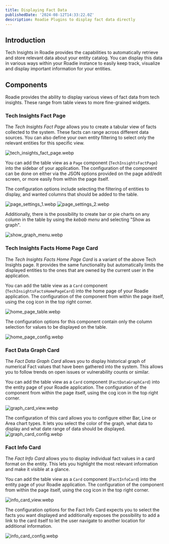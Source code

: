 ```yaml
---
title: Displaying Fact Data
publishedDate: '2024-08-12T14:33:22.0Z'
description: Roadie Plugins to display fact data directly
---
```


## Introduction

Tech Insights in Roadie provides the capabilities to automatically retrieve and store relevant data about your entity catalog. You can display this data in various ways within your Roadie instance to easily keep track, visualize and display important information for your entities.

## Components

Roadie provides the ability to display various views of fact data from tech insights. These range from table views to more fine-grained widgets.

### Tech Insights Fact Page

The _Tech Insights Fact Page_ allows you to create a tabular view of facts collected to the system. These facts can range across different data sources. You can also define your own entity filtering to select only the relevant entities for this specific view.

![tech_insights_fact_page.webp](tech_insights_fact_page.webp)

You can add the table view as a `Page` component (`TechInsightsFactPage`) into the sidebar of your application. The configuration of the component can be done on either via the JSON options provided on the page add/edit screen, or more easily from within the page itself.

The configuration options include selecting the filtering of entities to display, and wanted columns that should be added to the table.

![page_settings_1.webp](page_settings_1.webp)
![page_settings_2.webp](page_settings_2.webp)

Additionally, there is the possibility to create bar or pie charts on any column in the table by using the _kebab menu_ and selecting "Show as graph".

![show_graph_menu.webp](show_graph_menu.webp)

### Tech Insights Facts Home Page Card

The _Tech Insights Facts Home Page Card_ is a variant of the above Tech Insights page. It provides the same functionality but automatically limits the displayed entities to the ones that are owned by the current user in the application.

You can add the table view as a `Card` component (`TechInsightsFactsHomePageCard`) into the home page of your Roadie application. The configuration of the component from within the page itself, using the cog icon in the top right corner.

![home_page_table.webp](home_page_table.webp)

The configuration options for this component contain only the column selection for values to be displayed on the table.

![home_page_config.webp](home_page_config.webp)

### Fact Data Graph Card

The _Fact Data Graph Card_ allows you to display historical graph of numerical Fact values that have been gathered into the system. This allows you to follow trends on open issues or vulnerability counts or similar.

You can add the table view as a `Card` component (`FactDataGraphCard`) into the entity page of your Roadie application. The configuration of the component from within the page itself, using the cog icon in the top right corner.

![graph_card_view.webp](graph_card_view.webp)

The configuration of this card allows you to configure either Bar, Line or Area chart types. It lets you select the color of the graph, what data to display and what date range of data should be displayed.
![graph_card_config.webp](graph_card_config.webp)

### Fact Info Card

The _Fact Info Card_ allows you to display individual fact values in a card format on the entity. This lets you highlight the most relevant information and make it visible at a glance.

You can add the table view as a `Card` component (`FactInfoCard`) into the entity page of your Roadie application. The configuration of the component from within the page itself, using the cog icon in the top right corner.

![info_card_view.webp](info_card_view.webp)

The configuration options for the Fact Info Card expects you to select the facts you want displayed and additionally exposes the possibility to add a link to the card itself to let the user navigate to another location for additional information.

![info_card_config.webp](info_card_config.webp)
